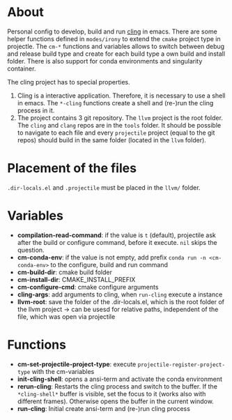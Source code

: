 # About

Personal config to develop, build and run [cling](https://github.com/root-project/cling) in emacs. There are some helper functions defined in `modes/irony` to extend the `cmake` project type in projectle. The `cm-*` functions and variables allows to switch between debug and release build type and create for each build type a own build and install folder. There is also support for conda environments and singularity container.

The cling project has to special properties.

1. Cling is a interactive application. Therefore, it is necessary to use a shell in emacs. The `*-cling` functions create a shell and (re-)run the cling process in it.
2. The project contains 3 git repository. The `llvm` project is the root folder. The `cling` and `clang` repos are in the `tools` folder. It should be possible to navigate to each file and every `projectile` project (equal to the git repos) should build in the same folder (located in the `llvm` folder).

# Placement of the files

`.dir-locals.el` and `.projectile` must be placed in the `llvm/` folder.

# Variables

- **compilation-read-command**: if the value is `t` (default), projectile ask after the build or configure command, before it execute. `nil` skips the question.
- **cm-conda-env**: if the value is not empty, add prefix `conda run -n <cm-conda-env>` to the configure, build and run command
- **cm-build-dir**: cmake build folder
- **cm-install-dir**: CMAKE\_INSTALL\_PREFIX
- **cm-configure-cmd**: cmake configure arguments
- **cling-args**: add arguments to cling, when `run-cling` execute a instance
- **llvm-root**: save the folder of the .dir-locals.el, which is the root folder of the llvm project -> can be usesd for relative paths, independent of the file, which was open via projectile

# Functions

- **cm-set-projectile-project-type**: execute `projectile-register-project-type` with the cm-variables
- **init-cling-shell**: opens a ansi-term and activate the conda environment
- **rerun-cling**: Restarts the cling process and switch to the buffer. If the `*cling-shell*` buffer is visible, set the focus to it (works also with different frames). Otherwise opens the buffer in the current window.
- **run-cling**: Initial create ansi-term and (re-)run cling process
